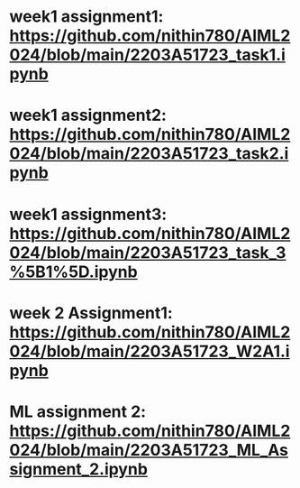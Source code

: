 # week1 assignment1: https://github.com/nithin780/AIML2024/blob/main/2203A51723_task1.ipynb
# week1 assignment2: https://github.com/nithin780/AIML2024/blob/main/2203A51723_task2.ipynb
# week1 assignment3: https://github.com/nithin780/AIML2024/blob/main/2203A51723_task_3%5B1%5D.ipynb
# week 2 Assignment1: https://github.com/nithin780/AIML2024/blob/main/2203A51723_W2A1.ipynb
# ML assignment 2: https://github.com/nithin780/AIML2024/blob/main/2203A51723_ML_Assignment_2.ipynb
